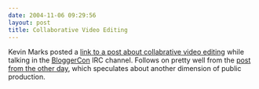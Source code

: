 ```yaml
---
date: 2004-11-06 09:29:56
layout: post
title: Collaborative Video Editing
---
```


Kevin Marks posted a [link to a post about collabrative video editing](http://www.corante.com/many/archives/2004/10/19/could_we_have_social_video_editing.php) while talking in the [BloggerCon](http://www.bloggercon.org) IRC channel. Follows on pretty well from the [post from the other day](http://www.bitsplitter.net/blog/index.php?p=351), which speculates about another dimension of public production.
